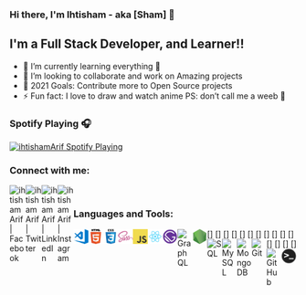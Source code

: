 ### Hi there, I'm Ihtisham - aka [Sham] 👋

## I'm a Full Stack Developer, and Learner!!

- 🌱 I’m currently learning everything 🤣
- 👯 I’m looking to collaborate and work on Amazing projects
- 🥅 2021 Goals: Contribute more to Open Source projects
- ⚡ Fun fact: I love to draw and watch anime PS: don’t call me a weeb 🤣

### Spotify Playing 🎧

[<img src="https://now-playing-codestackr.vercel.app/api/spotify-playing" alt="ihtishamArif Spotify Playing" width="350" />](https://open.spotify.com/playlist/37i9dQZF1EQoqCH7BwIYb7?si=hzBZZMyuQsaKrSGq_vvJPw)

### Connect with me:

[<img align="left" alt="ihtishamArif | Facebook" width="28px" src="https://img.icons8.com/plasticine/400/000000/facebook-new.png"/>][facebook]
[<img align="left" alt="ihtishamArif | Twitter" width="28px" src="https://img.icons8.com/plasticine/400/000000/twitter--v1.png"/>][twitter]
[<img align="left" alt="ihtishamArif | LinkedIn" width="28px" src="https://img.icons8.com/plasticine/400/000000/linkedin.png"/>][linkedin]
[<img align="left" alt="ihtishamArif | Instagram" width="28px" src="https://img.icons8.com/plasticine/400/000000/instagram-new.png"/>][instagram]

<br />

### Languages and Tools:

[<img align="left" alt="Visual Studio Code" width="26px" src="https://raw.githubusercontent.com/github/explore/80688e429a7d4ef2fca1e82350fe8e3517d3494d/topics/visual-studio-code/visual-studio-code.png" />]
[<img align="left" alt="HTML5" width="26px" src="https://raw.githubusercontent.com/github/explore/80688e429a7d4ef2fca1e82350fe8e3517d3494d/topics/html/html.png" />]
[<img align="left" alt="CSS3" width="26px" src="https://raw.githubusercontent.com/github/explore/80688e429a7d4ef2fca1e82350fe8e3517d3494d/topics/css/css.png" />]
[<img align="left" alt="Sass" width="26px" src="https://raw.githubusercontent.com/github/explore/80688e429a7d4ef2fca1e82350fe8e3517d3494d/topics/sass/sass.png" />]
[<img align="left" alt="JavaScript" width="26px" src="https://raw.githubusercontent.com/github/explore/80688e429a7d4ef2fca1e82350fe8e3517d3494d/topics/javascript/javascript.png" />]
[<img align="left" alt="React" width="26px" src="https://raw.githubusercontent.com/github/explore/80688e429a7d4ef2fca1e82350fe8e3517d3494d/topics/react/react.png" />]
[<img align="left" alt="Gatsby" width="26px" src="https://raw.githubusercontent.com/github/explore/e94815998e4e0713912fed477a1f346ec04c3da2/topics/gatsby/gatsby.png" />]
[<img align="left" alt="GraphQL" width="26px" src="https://img.icons8.com/color/48/000000/graphql.png"/>]
[<img align="left" alt="Node.js" width="26px" src="https://raw.githubusercontent.com/github/explore/80688e429a7d4ef2fca1e82350fe8e3517d3494d/topics/nodejs/nodejs.png" />]
[<img align="left" alt="SQL" width="26px" src="https://img.icons8.com/color/48/000000/postgreesql.png" />]
[<img align="left" alt="MySQL" width="26px" src="https://img.icons8.com/metro/26/000000/mysql.png" />]
[<img align="left" alt="MongoDB" width="26px" src="https://img.icons8.com/color/48/000000/mongodb.png" />]
[<img align="left" alt="Git" width="26px" src="https://img.icons8.com/ultraviolet/40/000000/compare-git.png" />]
[<img align="left" alt="GitHub" width="26px" src="https://img.icons8.com/plasticine/100/000000/github.png" />]
[<img align="left" alt="Terminal" width="26px" src="https://raw.githubusercontent.com/github/explore/80688e429a7d4ef2fca1e82350fe8e3517d3494d/topics/terminal/terminal.png" />]


[twitter]: https://twitter.com/ihtishamarif
[instagram]: https://instagram.com/ihtisham.arif
[linkedin]: https://www.linkedin.com/in/muhammad-ihtasham-arif-9976111a2/
[facebook]: https://www.facebook.com/ihtisham1211/
